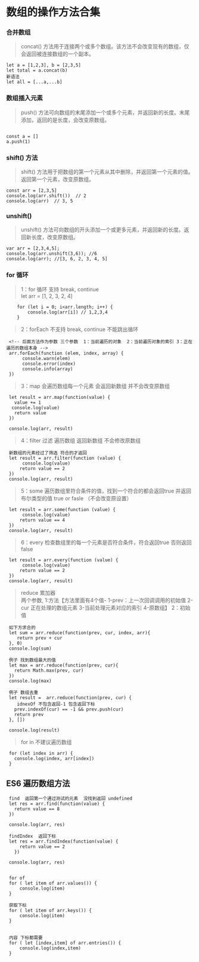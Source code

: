 # 数组的操作方法合集

###  合并数组
> concat() 方法用于连接两个或多个数组。该方法不会改变现有的数组，仅会返回被连接数组的一个副本。
```
let a = [1,2,3], b = [2,3,5]
let total = a.concat(b)   
新语法   
let all = [...a,...b]
```

###  数组插入元素
> push() 方法可向数组的末尾添加一个或多个元素，并返回新的长度。末尾添加，返回的是长度，会改变原数组。
```push()

const a = []   
a.push(1)   

```

### shift() 方法
> shift() 方法用于把数组的第一个元素从其中删除，并返回第一个元素的值。返回第一个元素，改变原数组。
```
const arr = [2,3,5]
console.log(arr.shift())  // 2   
console.log(arr)  // 3, 5
```

### unshift()
> unshift() 方法可向数组的开头添加一个或更多元素，并返回新的长度。返回新长度，改变原数组。
```
var arr = [2,3,4,5];
console.log(arr.unshift(3,6)); //6
console.log(arr); //[3, 6, 2, 3, 4, 5]
```


### for 循环
> 1：for 循环 支持 break, continue   
> let arr = [1, 2, 3, 2, 4]
```
    for (let i = 0; i<arr.length; i++) {
        console.log(arr[i]) // 1,2,3,4
    }
```

> 2：forEach 不支持 break, continue 不能跳出循环 
```
 <!-- 后面方法作为参数 三个参数  1：当前遍历的对象  2：当前遍历对象的索引 3：正在遍历的数组本身 -->
 arr.forEach(function (elem, index, array) {
      console.warn(elem)
      console.error(index)
      console.info(array)
 }) 
```

> 3：map 会遍历数组每一个元素 会返回新数组 并不会改变原数组
```
 let result = arr.map(function(value) {
   value += 1
  console.log(value)
   return value
 }) 

 console.log(arr, result)
```


> 4：filter 过滤 遍历数组 返回新数组 不会修改原数组
```
 新数组的元素经过了筛选 符合的才返回
 let result = arr.filter(function (value) {
      console.log(value)
     return value == 2
 })
 console.log(arr, result)
```


> 5：some 遍历数组里符合条件的值，找到一个符合的都会返回true  并返回 布尔类型的值 true or fasle （不会改变原设置）
```
 let result = arr.some(function (value) {
      console.log(value)
     return value == 4
 })
 console.log(arr, result)
```


> 6：every 检查数组里的每一个元素是否符合条件，符合返回true 否则返回false
```
 let result = arr.every(function (value) {
      console.log(value)
     return value == 2
 })
 console.log(arr, result)
```

> reduce 累加器   
> 两个参数, 1:方法【方法里面有4个值- 1-prev：上一次回调调用的初始值 2-cur 正在处理的数组元素  3-当前处理元素对应的索引  4-原数组】  2：初始值
```
 如下方求合的
 let sum = arr.reduce(function(prev, cur, index, arr){
    return prev + cur 
 }, 0)
 console.log(sum)

 例子 找到数组最大的值
 let max = arr.reduce(function(prev, cur){
   return Math.max(prev, cur)
 })
 console.log(max)

 例子 数组去重
 let result =  arr.reduce(function(prev, cur) {
    idnexOf 不包含返回-1 包含返回下标
   prev.indexOf(cur) == -1 && prev.push(cur)
   return prev
 }, [])

 console.log(result)
```

> for in 不建议遍历数组
```
 for (let index in arr) {
   console.log(index, arr[index])
 }
```

## ES6 遍历数组方法
```
 find  返回第一个通过测试的元素  没找到返回 undefined
 let res = arr.find(function(value) {
   return value == 8
 })

 console.log(arr, res)

 findIndex  返回下标
 let res = arr.findIndex(function(value) {
     return value == 2
   })
  
 console.log(arr, res)


 for of
 for ( let item of arr.values()) {
     console.log(item)
 } 

 获取下标 
 for ( let item of arr.keys()) {
     console.log(item)
 } 


 内容 下标都需要
 for ( let [index,item] of arr.entries()) {
     console.log(index,item)
 } 
```
